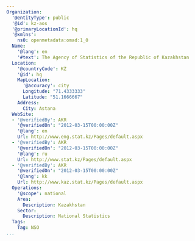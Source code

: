 ```yaml
---
Organization:
  '@entityType': public
  '@id': kz-aos
  '@primaryLocationId': hq
  '@xmlns':
    ns0: openmetadata:omad:1_0
  Name:
    '@lang': en
    '#text': The Agency of Statistics of the Republic of Kazakhstan
  Location:
    '@countryCode': KZ
    '@id': hq
    MapLocation:
      '@accuracy': city
      Longitude: "71.4333333"
      Latitude: "51.1666667"
    Address:
      City: Astana
  WebSite:
  - '@verifiedBy': AKR
    '@verifiedOn': "2012-03-15T00:00:00Z"
    '@lang': en
    Url: http://www.eng.stat.kz/Pages/default.aspx
  - '@verifiedBy': AKR
    '@verifiedOn': "2012-03-15T00:00:00Z"
    '@lang': ru
    Url: http://www.stat.kz/Pages/default.aspx
  - '@verifiedBy': AKR
    '@verifiedOn': "2012-03-15T00:00:00Z"
    '@lang': kk
    Url: http://www.kaz.stat.kz/Pages/default.aspx
  Operations:
    '@scope': national
    Area:
      Description: Kazakhstan
    Sector:
      Description: National Statistics
  Tags:
    Tag: NSO
...
```

